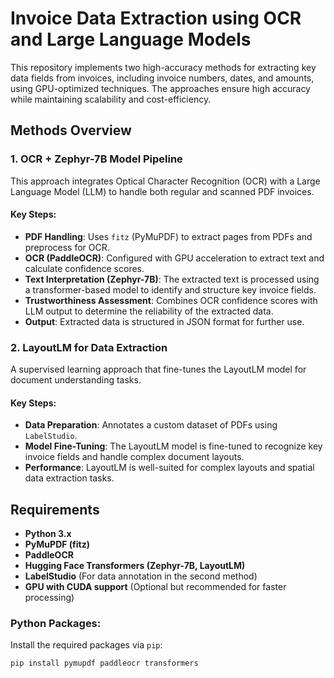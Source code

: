 # Invoice Data Extraction using OCR and Large Language Models

This repository implements two high-accuracy methods for extracting key data fields from invoices, including invoice numbers, dates, and amounts, using GPU-optimized techniques. The approaches ensure high accuracy while maintaining scalability and cost-efficiency.

## Methods Overview

### 1. OCR + Zephyr-7B Model Pipeline
This approach integrates Optical Character Recognition (OCR) with a Large Language Model (LLM) to handle both regular and scanned PDF invoices.

#### Key Steps:
- **PDF Handling**: Uses `fitz` (PyMuPDF) to extract pages from PDFs and preprocess for OCR.
- **OCR (PaddleOCR)**: Configured with GPU acceleration to extract text and calculate confidence scores.
- **Text Interpretation (Zephyr-7B)**: The extracted text is processed using a transformer-based model to identify and structure key invoice fields.
- **Trustworthiness Assessment**: Combines OCR confidence scores with LLM output to determine the reliability of the extracted data.
- **Output**: Extracted data is structured in JSON format for further use.

### 2. LayoutLM for Data Extraction
A supervised learning approach that fine-tunes the LayoutLM model for document understanding tasks.

#### Key Steps:
- **Data Preparation**: Annotates a custom dataset of PDFs using `LabelStudio`.
- **Model Fine-Tuning**: The LayoutLM model is fine-tuned to recognize key invoice fields and handle complex document layouts.
- **Performance**: LayoutLM is well-suited for complex layouts and spatial data extraction tasks.

## Requirements

- **Python 3.x**
- **PyMuPDF (fitz)**
- **PaddleOCR**
- **Hugging Face Transformers (Zephyr-7B, LayoutLM)**
- **LabelStudio** (For data annotation in the second method)
- **GPU with CUDA support** (Optional but recommended for faster processing)

### Python Packages:
Install the required packages via `pip`:
```bash
pip install pymupdf paddleocr transformers
```
